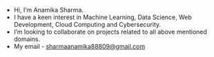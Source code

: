 - Hi, I’m Anamika Sharma.
- I have a keen interest in Machine Learning, Data Science, Web Development, Cloud Computing and Cybersecurity.
- I’m looking to collaborate on projects related to all above mentioned domains.
- My email - sharmaanamika88809@gmail.com

<!---
anamika-sharma1/anamika-sharma1 is a ✨ special ✨ repository because its `README.md` (this file) appears on your GitHub profile.
You can click the Preview link to take a look at your changes.
--->
